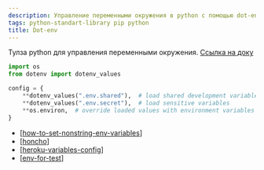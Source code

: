 ```yaml
---
description: Управление переменными окружения в python с помощью dot-env
tags: python-standart-library pip python
title: Dot-env
---
```

Тулза python для управления переменными окружения. [Ссылка на доку](https://saurabh-kumar.com/python-dotenv/)

```python
import os
from dotenv import dotenv_values

config = {
    **dotenv_values(".env.shared"),  # load shared development variables
    **dotenv_values(".env.secret"),  # load sensitive variables
    **os.environ,  # override loaded values with environment variables
}
```

- [[how-to-set-nonstring-env-variables]]
- [[honcho]]
- [[heroku-variables-config]]
- [[env-for-test]]

[//begin]: # "Autogenerated link references for markdown compatibility"
[how-to-set-nonstring-env-variables]: how-to-set-nonstring-env-variables "How set nonstring env variables"
[honcho]: honcho "Honcho"
[heroku-variables-config]: heroku-variables-config "Heroku variables config"
[env-for-test]: env-for-test "Env variables for tests"
[//end]: # "Autogenerated link references"